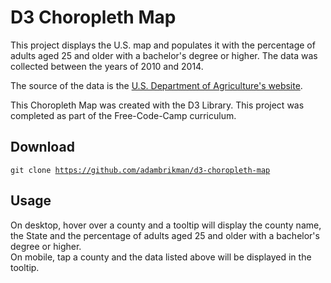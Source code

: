 <!-- TITLE/ -->
<h1>D3 Choropleth Map</h1>
<!-- /TITLE -->

<!-- DESCRIPTION/ -->
This project displays the U.S. map and populates it with the percentage of adults aged 25 and older
with a bachelor's degree or higher. The data was collected between the years of 2010 and 2014.

The source of the data is the <a href="https://www.ers.usda.gov/data-products/county-level-data-sets/download-data.aspx"> U.S. Department of Agriculture's website</a>.

This Choropleth Map was created with the D3 Library. This project was completed as part of the Free-Code-Camp curriculum.
<!-- /DESCRIPTION -->

<!-- Download/ -->
<h2>Download</h2>

<code>git clone https://github.com/adambrikman/d3-choropleth-map</code>
<!-- /Download -->

<!-- Usage/ -->
<h2>Usage</h2>
On desktop, hover over a county and a tooltip will display the county name, the State and the percentage of adults aged 25 and older with a bachelor's degree or higher.
<br />
On mobile, tap a county and the data listed above will be displayed in the tooltip.
<!-- /Usage -->

